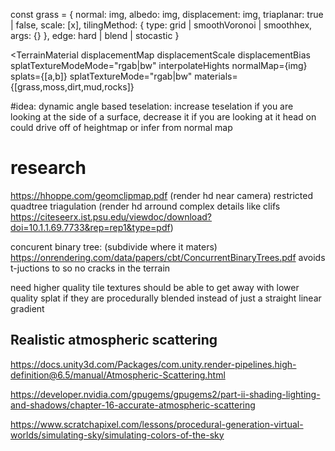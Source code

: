 const grass = {
normal: img,
albedo: img,
displacement: img,
triaplanar: true | false,
scale: [x],
tilingMethod: {
type: grid | smoothVoronoi | smoothhex,
args: {}
},
edge: hard | blend | stocastic
}

<TerrainMaterial
displacementMap
displacementScale
displacementBias
splatTextureModeMode="rgab|bw"
interpolateHights
normalMap={img}
splats={[a,b]}
splatTextureMode="rgab|bw"
materials={[grass,moss,dirt,mud,rocks]}

>

<!-- should be able to integrate dynamic mesh with physics system -->

#idea:
dynamic angle based teselation:
increase teselation if you are looking at the side of a surface, decrease it if you are looking at it head on
could drive off of heightmap or infer from normal map

# research

https://hhoppe.com/geomclipmap.pdf
(render hd near camera)
restricted quadtree triagulation
(render hd arround complex details like clifs
https://citeseerx.ist.psu.edu/viewdoc/download?doi=10.1.1.69.7733&rep=rep1&type=pdf)

concurent binary tree:
(subdivide where it maters)
https://onrendering.com/data/papers/cbt/ConcurrentBinaryTrees.pdf
avoids t-juctions to so no cracks in the terrain

need higher quality tile textures
should be able to get away with lower quality splat if they are procedurally blended instead of just a straight linear gradient

## Realistic atmospheric scattering

https://docs.unity3d.com/Packages/com.unity.render-pipelines.high-definition@6.5/manual/Atmospheric-Scattering.html

https://developer.nvidia.com/gpugems/gpugems2/part-ii-shading-lighting-and-shadows/chapter-16-accurate-atmospheric-scattering

https://www.scratchapixel.com/lessons/procedural-generation-virtual-worlds/simulating-sky/simulating-colors-of-the-sky
